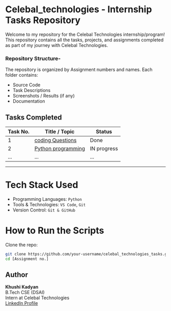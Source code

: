 # Celebal_technologies - Internship Tasks Repository

Welcome to my repository for the Celebal Technologies internship/program! This repository contains all the tasks, projects, and assignments completed as part of my journey with Celebal Technologies.

### Repository Structure-

The repository is organized by Assignment numbers and names. Each folder contains:

- Source Code
- Task Descriptions
- Screenshots / Results (if any)
- Documentation
   
##  Tasks Completed

| Task No. | Title / Topic                  | Status     |
|----------|--------------------------------|------------|
| 1        | [coding Questions ](./Task1/)        |   Done     |
| 2        | [Python programming](./Task2/)        |  IN progress    |
| ...      | ...                            | ...        |

---

# Tech Stack Used
- Programming Languages: `Python`
- Tools & Technologies: `VS Code`, `Git`
- Version Control: `Git & GitHub`
  
# How to Run the Scripts
Clone the repo:
   ```bash
   git clone https://github.com/your-username/celebal_technologies_tasks.git
   cd [Assignment no.]
```

##  Author

**Khushi Kadyan**  
B.Tech CSE (DSAI)  
Intern at Celebal Technologies  
[LinkedIn Profile](https://www.linkedin.com/in/khushi-kadyan-03s12a2004r/)









